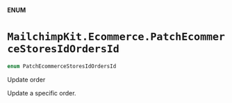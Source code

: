 **ENUM**

# `MailchimpKit.Ecommerce.PatchEcommerceStoresIdOrdersId`

```swift
enum PatchEcommerceStoresIdOrdersId
```

Update order

Update a specific order.
